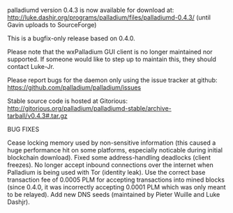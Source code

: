 palladiumd version 0.4.3 is now available for download at:
http://luke.dashjr.org/programs/palladium/files/palladiumd-0.4.3/ (until Gavin uploads to SourceForge)

This is a bugfix-only release based on 0.4.0.

Please note that the wxPalladium GUI client is no longer maintained nor supported. If someone would like to step up to maintain this, they should contact Luke-Jr.

Please report bugs for the daemon only using the issue tracker at github:
https://github.com/palladium/palladium/issues

Stable source code is hosted at Gitorious:
http://gitorious.org/palladium/palladiumd-stable/archive-tarball/v0.4.3#.tar.gz

BUG FIXES

Cease locking memory used by non-sensitive information (this caused a huge performance hit on some platforms, especially noticable during initial blockchain download).
Fixed some address-handling deadlocks (client freezes).
No longer accept inbound connections over the internet when Palladium is being used with Tor (identity leak).
Use the correct base transaction fee of 0.0005 PLM for accepting transactions into mined blocks (since 0.4.0, it was incorrectly accepting 0.0001 PLM which was only meant to be relayed).
Add new DNS seeds (maintained by Pieter Wuille and Luke Dashjr).

